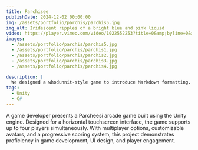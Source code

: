 ```yaml
---
title: Parchisee
publishDate: 2024-12-02 00:00:00
img: /assets/portfolio/parchis/parchis5.jpg
img_alt: Iridescent ripples of a bright blue and pink liquid
video: https://player.vimeo.com/video/1022552253?title=0&amp;byline=0&amp;portrait=0&amp;badge=0&amp;autopause=0&amp;player_id=0&amp;app_id=58479&autoplay=1
images:
  - /assets/portfolio/parchis/parchis5.jpg
  - /assets/portfolio/parchis/parchis1.jpg
  - /assets/portfolio/parchis/parchis2.jpg
  - /assets/portfolio/parchis/parchis3.jpg
  - /assets/portfolio/parchis/parchis4.jpg

description: |
  We designed a whodunnit-style game to introduce Markdown formatting. Suspense — suspicion — syntax!
tags:
  - Unity
  - C#
---
```


A game developer presents a Parcheesi arcade game built using the Unity engine. Designed for a horizontal touchscreen interface, the game supports up to four players simultaneously. With multiplayer options, customizable avatars, and a progressive scoring system, this project demonstrates proficiency in game development, UI design, and player engagement.

<!-- ## Level-two heading

> Tell me and I forget. Teach me and I remember. Involve me and I learn.

Lorem ipsum dolor sit amet, <a href="https://astro.build/">Astro</a> makes people happy. Sed do eiusmod tempor incididunt ut labore et dolore magna aliqua. Proin nibh nisl condimentum id venenatis a condimentum vitae. Dapibus ultrices in iaculis nunc. Arcu odio ut sem nulla pharetra diam sit amet. Diam quis enim lobortis scelerisque fermentum dui faucibus in ornare.

Arcu dui vivamus arcu felis bibendum ut tristique et egestas. Eget gravida cum sociis natoque penatibus. Cras fermentum odio eu feugiat pretium nibh. Proin nibh nisl condimentum id venenatis. Porta nibh venenatis cras sed felis eget velit. Id diam vel quam elementum pulvinar etiam non.

### Level-three heading

Ultrices tincidunt arcu non sodales neque sodales ut. Sed enim ut sem viverra aliquet eget sit amet. Lacus luctus accumsan tortor posuere ac ut consequat semper viverra. Viverra accumsan in nisl nisi scelerisque eu ultrices. In massa tempor nec feugiat nisl pretium fusce.

### Level-three heading

Sed pulvinar porttitor mi in ultricies. Etiam non dolor gravida eros pulvinar pellentesque et dictum ex. Proin eu ornare ligula, sed condimentum dui. Vivamus tincidunt tellus mi, sed semper ipsum pharetra a. Suspendisse sollicitudin at sapien nec volutpat. Etiam justo urna, laoreet ac lacus sed, ultricies facilisis dolor. Integer posuere, metus vel viverra gravida, risus elit ornare magna, id feugiat erat risus ullamcorper libero. Proin vitae diam auctor, laoreet lorem vitae, varius tellus.

Aenean pretium purus augue, ut bibendum erat convallis quis. Cras condimentum quis velit ac mollis. Suspendisse non purus fringilla, venenatis nisl porta, finibus odio. Curabitur aliquet metus faucibus libero interdum euismod. Morbi sed magna nisl. Morbi odio nibh, facilisis vel sapien eu, tempus tincidunt erat. Nullam erat velit, sagittis at purus quis, tristique scelerisque tortor. Pellentesque lacinia tortor id est aliquam viverra. Vestibulum et diam ac ipsum mollis fringilla.

#### Level-four heading

- We noted this
- And also this other point -->
